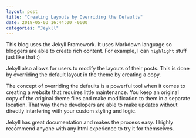 ```yaml
---
layout: post
title: "Creating Layouts by Overriding the Defaults"
date: 2018-05-03 16:44:00 -0600
categories: "Jeykll"
---
```


This blog uses the Jekyll Framework. It uses Markdown language so bloggers are able to create rich content. For example, I can `highlight` stuff just like that :) 

Jekyll also allows for users to modify the layouts of their posts. This is done by overriding the default layout in the theme by creating a copy. 

The concept of overriding the defaults is a powerful tool when it comes to creating a website that requires little maintenance. You keep an original copy of the original theme files and make modification to them in a separate location. That way theme developers are able to make updates without directly interfering with your custom styling and logic. 

Jekyll has great documentation and makes the process easy. I highly recommend anyone with any html experience to try it for themselves. 
